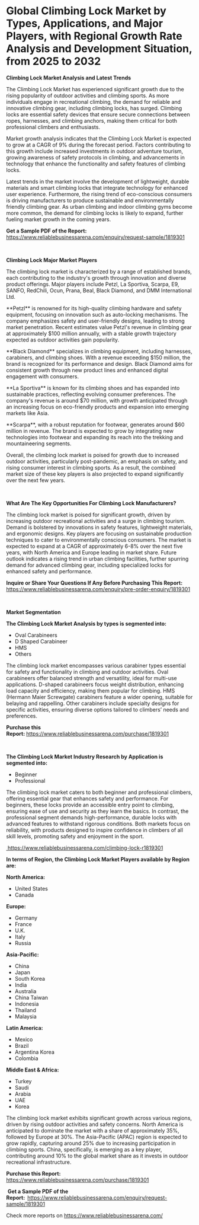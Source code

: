 <p><h1>Global Climbing Lock Market by Types, Applications, and Major Players, with Regional Growth Rate Analysis and Development Situation, from 2025 to 2032</h1></p><p><strong>Climbing Lock Market Analysis and Latest Trends</strong></p>
<p><p>The Climbing Lock Market has experienced significant growth due to the rising popularity of outdoor activities and climbing sports. As more individuals engage in recreational climbing, the demand for reliable and innovative climbing gear, including climbing locks, has surged. Climbing locks are essential safety devices that ensure secure connections between ropes, harnesses, and climbing anchors, making them critical for both professional climbers and enthusiasts.</p><p>Market growth analysis indicates that the Climbing Lock Market is expected to grow at a CAGR of 9% during the forecast period. Factors contributing to this growth include increased investments in outdoor adventure tourism, growing awareness of safety protocols in climbing, and advancements in technology that enhance the functionality and safety features of climbing locks. </p><p>Latest trends in the market involve the development of lightweight, durable materials and smart climbing locks that integrate technology for enhanced user experience. Furthermore, the rising trend of eco-conscious consumers is driving manufacturers to produce sustainable and environmentally friendly climbing gear. As urban climbing and indoor climbing gyms become more common, the demand for climbing locks is likely to expand, further fueling market growth in the coming years.</p></p>
<p><strong>Get a Sample PDF of the Report:&nbsp;</strong> <a href="https://www.reliablebusinessarena.com/enquiry/request-sample/1819301?utm_campaign=3526&utm_medium=2&utm_source=Github&utm_content=ia&utm_term=04042025&utm_id=climbing-lock">https://www.reliablebusinessarena.com/enquiry/request-sample/1819301</a></p>
<p>&nbsp;</p>
<p><strong>Climbing Lock Major Market Players</strong></p>
<p><p>The climbing lock market is characterized by a range of established brands, each contributing to the industry's growth through innovation and diverse product offerings. Major players include Petzl, La Sportiva, Scarpa, E9, SANFO, RedChili, Ocun, Prana, Beal, Black Diamond, and DMM International Ltd.</p><p>**Petzl** is renowned for its high-quality climbing hardware and safety equipment, focusing on innovation such as auto-locking mechanisms. The company emphasizes safety and user-friendly designs, leading to strong market penetration. Recent estimates value Petzl's revenue in climbing gear at approximately $100 million annually, with a stable growth trajectory expected as outdoor activities gain popularity.</p><p>**Black Diamond** specializes in climbing equipment, including harnesses, carabiners, and climbing shoes. With a revenue exceeding $150 million, the brand is recognized for its performance and design. Black Diamond aims for consistent growth through new product lines and enhanced digital engagement with consumers.</p><p>**La Sportiva** is known for its climbing shoes and has expanded into sustainable practices, reflecting evolving consumer preferences. The company's revenue is around $70 million, with growth anticipated through an increasing focus on eco-friendly products and expansion into emerging markets like Asia.</p><p>**Scarpa**, with a robust reputation for footwear, generates around $60 million in revenue. The brand is expected to grow by integrating new technologies into footwear and expanding its reach into the trekking and mountaineering segments.</p><p>Overall, the climbing lock market is poised for growth due to increased outdoor activities, particularly post-pandemic, an emphasis on safety, and rising consumer interest in climbing sports. As a result, the combined market size of these key players is also projected to expand significantly over the next few years.</p></p>
<p>&nbsp;</p>
<p><strong>What Are The Key Opportunities For Climbing Lock Manufacturers?</strong></p>
<p><p>The climbing lock market is poised for significant growth, driven by increasing outdoor recreational activities and a surge in climbing tourism. Demand is bolstered by innovations in safety features, lightweight materials, and ergonomic designs. Key players are focusing on sustainable production techniques to cater to environmentally conscious consumers. The market is expected to expand at a CAGR of approximately 6-8% over the next five years, with North America and Europe leading in market share. Future outlook indicates a rising trend in urban climbing facilities, further spurring demand for advanced climbing gear, including specialized locks for enhanced safety and performance.</p></p>
<p><strong>Inquire or Share Your Questions If Any Before Purchasing This Report:</strong> <a href="https://www.reliablebusinessarena.com/enquiry/pre-order-enquiry/1819301?utm_campaign=3526&utm_medium=2&utm_source=Github&utm_content=ia&utm_term=04042025&utm_id=climbing-lock">https://www.reliablebusinessarena.com/enquiry/pre-order-enquiry/1819301</a></p>
<p>&nbsp;</p>
<p><strong>Market Segmentation</strong></p>
<p><strong>The Climbing Lock Market Analysis by types is segmented into:</strong></p>
<p><ul><li>Oval Carabineers</li><li>D Shaped Carabineer</li><li>HMS</li><li>Others</li></ul></p>
<p><p>The climbing lock market encompasses various carabiner types essential for safety and functionality in climbing and outdoor activities. Oval carabineers offer balanced strength and versatility, ideal for multi-use applications. D-shaped carabineers focus weight distribution, enhancing load capacity and efficiency, making them popular for climbing. HMS (Hermann Maier Screwgate) carabiners feature a wider opening, suitable for belaying and rappelling. Other carabiners include specialty designs for specific activities, ensuring diverse options tailored to climbers’ needs and preferences.</p></p>
<p><strong>Purchase this Report:&nbsp;</strong><a href="https://www.reliablebusinessarena.com/purchase/1819301?utm_campaign=3526&utm_medium=2&utm_source=Github&utm_content=ia&utm_term=04042025&utm_id=climbing-lock">https://www.reliablebusinessarena.com/purchase/1819301</a></p>
<p>&nbsp;</p>
<p><strong>The Climbing Lock Market Industry Research by Application is segmented into:</strong></p>
<p><ul><li>Beginner</li><li>Professional</li></ul></p>
<p><p>The climbing lock market caters to both beginner and professional climbers, offering essential gear that enhances safety and performance. For beginners, these locks provide an accessible entry point to climbing, ensuring ease of use and security as they learn the basics. In contrast, the professional segment demands high-performance, durable locks with advanced features to withstand rigorous conditions. Both markets focus on reliability, with products designed to inspire confidence in climbers of all skill levels, promoting safety and enjoyment in the sport.</p></p>
<p><a href="https://www.reliablebusinessarena.com/climbing-lock-r1819301?utm_campaign=3526&utm_medium=2&utm_source=Github&utm_content=ia&utm_term=04042025&utm_id=climbing-lock">&nbsp;https://www.reliablebusinessarena.com/climbing-lock-r1819301</a></p>
<p><strong>In terms of Region, the Climbing Lock Market Players available by Region are:</strong></p>
<p>
    <p> <strong> North America: </strong>
        <ul>
            <li>United States</li>
            <li>Canada</li>
        </ul>
        </p> 
    <p> <strong> Europe: </strong>
        <ul>
            <li>Germany</li>
            <li>France</li>
            <li>U.K.</li>
            <li>Italy</li>
            <li>Russia</li>
        </ul>
        </p> 
    <p> <strong> Asia-Pacific: </strong>
        <ul>
            <li>China</li>
            <li>Japan</li>
            <li>South Korea</li>
            <li>India</li>
            <li>Australia</li>
            <li>China Taiwan</li>
            <li>Indonesia</li>
            <li>Thailand</li>
            <li>Malaysia</li>
        </ul>
        </p> 
    <p> <strong> Latin America: </strong>
        <ul>
            <li>Mexico</li>
            <li>Brazil</li>
            <li>Argentina Korea</li>
            <li>Colombia</li>
        </ul>
        </p> 
    <p> <strong> Middle East & Africa: </strong>
        <ul>
            <li>Turkey</li>
            <li>Saudi</li>
            <li>Arabia</li>
            <li>UAE</li>
            <li>Korea</li>
        </ul>
    </p>
    </p>
<p><p>The climbing lock market exhibits significant growth across various regions, driven by rising outdoor activities and safety concerns. North America is anticipated to dominate the market with a share of approximately 35%, followed by Europe at 30%. The Asia-Pacific (APAC) region is expected to grow rapidly, capturing around 25% due to increasing participation in climbing sports. China, specifically, is emerging as a key player, contributing around 10% to the global market share as it invests in outdoor recreational infrastructure.</p></p>
<p><strong>Purchase this Report: </strong><a href="https://www.reliablebusinessarena.com/purchase/1819301?utm_campaign=3526&utm_medium=2&utm_source=Github&utm_content=ia&utm_term=04042025&utm_id=climbing-lock">https://www.reliablebusinessarena.com/purchase/1819301</a></p>
<p>&nbsp;<strong>Get a Sample PDF of the Report:&nbsp;&nbsp;</strong><a href="https://www.reliablebusinessarena.com/enquiry/request-sample/1819301?utm_campaign=3526&utm_medium=2&utm_source=Github&utm_content=ia&utm_term=04042025&utm_id=climbing-lock">https://www.reliablebusinessarena.com/enquiry/request-sample/1819301</a></p>
<p><strong></strong></p>
<p>Check more reports on <a href="https://www.reliablebusinessarena.com/?utm_campaign=3526&utm_medium=2&utm_source=Github&utm_content=ia&utm_term=04042025&utm_id=climbing-lock">https://www.reliablebusinessarena.com/</a></p>